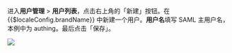 <IntegrationDetailCard :title="`在 ${$localeConfig.brandName} 添加用户`">

进入**用户管理** > **用户列表**，点击右上角的「新建」按钮。在 {{$localeConfig.brandName}} 中新建一个用户。**用户名**填写 SAML 主用户名，本例中为 authing。最后点击「保存」。

![](~@imagesZhCn/integration/aws-kibana/4-1.png)

</IntegrationDetailCard>
